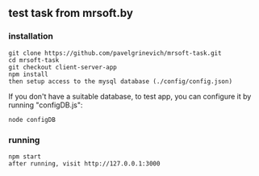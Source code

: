 ## test task from mrsoft.by

### installation

`git clone https://github.com/pavelgrinevich/mrsoft-task.git`  
`cd mrsoft-task`  
`git checkout client-server-app`  
`npm install`  
`then setup access to the mysql database (./config/config.json)`  

If you don't have a suitable database, to test app, you can configure it by running "configDB.js":  

`node configDB`  

### running

`npm start`  
`after running, visit http://127.0.0.1:3000`  
